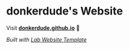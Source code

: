 
# donkerdude's Website

Visit **[donkerdude.github.io](https://donkerdude.github.io)** 🚀

_Built with [Lab Website Template](https://greene-lab.gitbook.io/lab-website-template-docs)_

